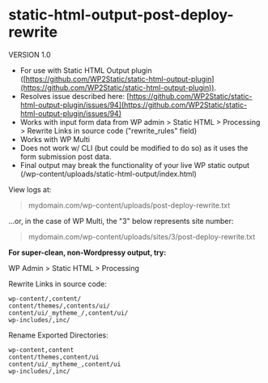 # static-html-output-post-deploy-rewrite

VERSION 1.0
- For use with Static HTML Output plugin ([https://github.com/WP2Static/static-html-output-plugin](https://github.com/WP2Static/static-html-output-plugin)).
- Resolves issue described here: [https://github.com/WP2Static/static-html-output-plugin/issues/94](https://github.com/WP2Static/static-html-output-plugin/issues/94)
- Works with input form data from WP admin > Static HTML > Processing > Rewrite Links in source code ("rewrite_rules" field)
- Works with WP Multi
- Does not work w/ CLI (but could be modified to do so) as it uses the form submission post data.
- Final output may break the functionality of your live WP static output (/wp-content/uploads/static-html-output/index.html)


View logs at: 

> mydomain.com/wp-content/uploads/post-deploy-rewrite.txt

...or, in the case of WP Multi, the "3" below represents site number:

> mydomain.com/wp-content/uploads/sites/3/post-deploy-rewrite.txt


**For super-clean, non-Wordpressy output, try:**

WP Admin > Static HTML > Processing

Rewrite Links in source code:
```
wp-content/,content/
content/themes/,contents/ui/
content/ui/_mytheme_/,content/ui/
wp-includes/,inc/
```

Rename Exported Directories:
```
wp-content,content
content/themes,content/ui
content/ui/_mytheme_,content/ui
wp-includes/,inc/
```
